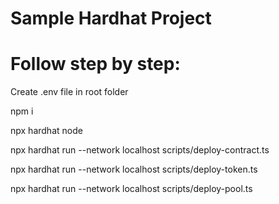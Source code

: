 # Sample Hardhat Project

# Follow step by step:

Create .env file in root folder

npm i

npx hardhat node

npx hardhat run --network localhost scripts/deploy-contract.ts

npx hardhat run --network localhost scripts/deploy-token.ts

npx hardhat run --network localhost scripts/deploy-pool.ts

